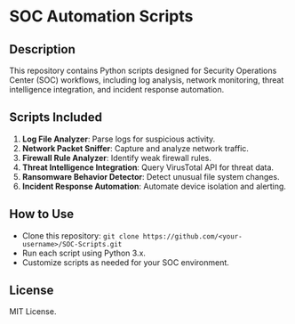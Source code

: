 # SOC Automation Scripts

## Description
This repository contains Python scripts designed for Security Operations Center (SOC) workflows, including log analysis, network monitoring, threat intelligence integration, and incident response automation.

## Scripts Included
1. **Log File Analyzer**: Parse logs for suspicious activity.
2. **Network Packet Sniffer**: Capture and analyze network traffic.
3. **Firewall Rule Analyzer**: Identify weak firewall rules.
4. **Threat Intelligence Integration**: Query VirusTotal API for threat data.
5. **Ransomware Behavior Detector**: Detect unusual file system changes.
6. **Incident Response Automation**: Automate device isolation and alerting.

## How to Use
- Clone this repository: `git clone https://github.com/<your-username>/SOC-Scripts.git`
- Run each script using Python 3.x.
- Customize scripts as needed for your SOC environment.

## License
MIT License.
